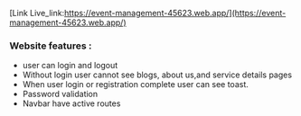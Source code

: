 [Link Live_link:https://event-management-45623.web.app/](https://event-management-45623.web.app/)



### Website features :

- user can login and logout 
- Without login user cannot see blogs, about us,and service details pages
- When user login or registration complete user can see toast.
- Password validation
- Navbar have active routes